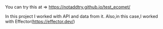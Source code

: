 You can try this at => https://notaddtry.github.io/test_ecomet/

In this project I worked with API and data from it.
Also,in this case,I worked with Effector(https://effector.dev/)
